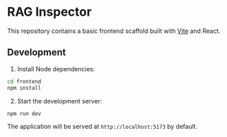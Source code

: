 # RAG Inspector

This repository contains a basic frontend scaffold built with [Vite](https://vitejs.dev/) and React.

## Development

1. Install Node dependencies:

```bash
cd frontend
npm install
```

2. Start the development server:

```bash
npm run dev
```

The application will be served at `http://localhost:5173` by default.

